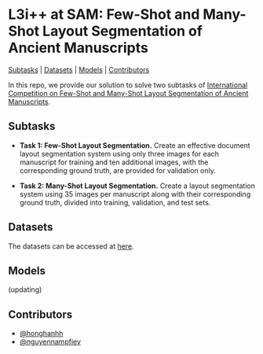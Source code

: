 # L3i++ at SAM: Few-Shot and Many-Shot Layout Segmentation of Ancient Manuscripts

[Subtasks](#subtasks) | [Datasets](#data_format) | [Models](#models) | [Contributors](#contributors)

In this repo, we provide our solution to solve two subtasks of [International Competition on Few-Shot and Many-Shot Layout Segmentation of Ancient Manuscripts](https://ai4ch.uniud.it/udiadscomp/).

## Subtasks

- **Task 1: Few-Shot Layout Segmentation.** Create an effective document layout segmentation system using only three images for each manuscript for training and  ten additional images, with the corresponding ground truth, are provided for validation only.

- **Task 2: Many-Shot Layout Segmentation.** Create a layout segmentation system using 35 images per manuscript along with their corresponding ground truth, divided into training, validation, and test sets.

## <a name="data_format"></a>Datasets

The datasets can be accessed at [here]().

## <a name="models"></a>Models

(updating)

## <a name="contributors"></a>Contributors

- [@honghanhh](https://github.com/honghanhh)
- [@nguyennampfiev](https://github.com/nguyennampfiev)

